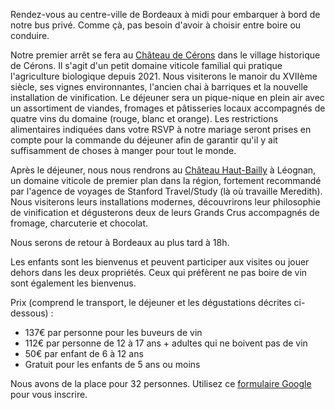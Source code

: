<p>
Rendez-vous au centre-ville de Bordeaux à midi pour embarquer à bord de notre bus privé. Comme çà, pas besoin d'avoir à choisir entre boire ou conduire.
</p>
<p>
Notre premier arrêt se fera au <a href="https://www.chateaudecerons.com/">Château de Cérons</a> dans le village historique de Cérons. Il s'agit d'un petit domaine viticole familial qui pratique l'agriculture biologique depuis 2021. Nous visiterons le manoir du XVIIème siècle, ses vignes environnantes, l'ancien chai à barriques et la nouvelle installation de vinification. Le déjeuner sera un pique-nique en plein air avec un assortiment de viandes, fromages et pâtisseries locaux accompagnés de quatre vins du domaine (rouge, blanc et orange). Les restrictions alimentaires indiquées dans votre RSVP à notre mariage seront prises en compte pour la commande du déjeuner afin de garantir qu'il y ait suffisamment de choses à manger pour tout le monde.
</p>
<p>
Après le déjeuner, nous nous rendrons au <a href="https://www.haut-bailly.com/en/home.html">Château Haut-Bailly</a> à Léognan, un domaine viticole de premier plan dans la région, fortement recommandé par l'agence de voyages de Stanford Travel/Study (là où travaille Meredith). Nous visiterons leurs installations modernes, découvrirons leur philosophie de vinification et dégusterons deux de leurs Grands Crus accompagnés de fromage, charcuterie et chocolat.
</p>
<p>
Nous serons de retour à Bordeaux au plus tard à 18h.
</p>
<p>
Les enfants sont les bienvenus et peuvent participer aux visites ou jouer dehors dans les deux propriétés. Ceux qui préfèrent ne pas boire de vin sont également les bienvenus.
</p>
<p>
Prix (comprend le transport, le déjeuner et les dégustations décrites ci-dessous) :
<ul>
<li>137€ par personne pour les buveurs de vin</li>
<li>112€ par personne de 12 à 17 ans + adultes qui ne boivent pas de vin</li>
<li>50€ par enfant de 6 à 12 ans</li>
<li>Gratuit pour les enfants de 5 ans ou moins</li>
</ul>
<p>
Nous avons de la place pour 32 personnes. Utilisez ce <a target="_blank" href="https://forms.gle/HDxgLYA11gt9dFkNA">formulaire Google</a> pour vous inscrire.
</p>
